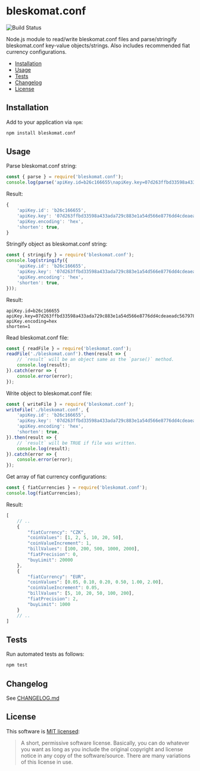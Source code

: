 # bleskomat.conf

![Build Status](https://github.com/bleskomat/bleskomat.conf/actions/workflows/tests.yml/badge.svg)

Node.js module to read/write bleskomat.conf files and parse/stringify bleskomat.conf key-value objects/strings. Also includes recommended fiat currency configurations.

* [Installation](#installation)
* [Usage](#usage)
* [Tests](#tests)
* [Changelog](#changelog)
* [License](#license)


## Installation

Add to your application via `npm`:
```bash
npm install bleskomat.conf
```


## Usage

Parse bleskomat.conf string:
```js
const { parse } = require('bleskomat.conf');
console.log(parse('apiKey.id=b26c166655\napiKey.key=07d263ffbd33598a433ada729c883e1a54d566e8776dd4cdeaeadc5679781781\napiKey.encoding=hex\nshorten=1'));
```
Result:
```js
{
	'apiKey.id': 'b26c166655',
	'apiKey.key': '07d263ffbd33598a433ada729c883e1a54d566e8776dd4cdeaeadc5679781781',
	'apiKey.encoding': 'hex',
	'shorten': true,
}
```

Stringify object as bleskomat.conf string:
```js
const { stringify } = require('bleskomat.conf');
console.log(stringify({
	'apiKey.id': 'b26c166655',
	'apiKey.key': '07d263ffbd33598a433ada729c883e1a54d566e8776dd4cdeaeadc5679781781',
	'apiKey.encoding': 'hex',
	'shorten': true,
}));
```
Result:
```
apiKey.id=b26c166655
apiKey.key=07d263ffbd33598a433ada729c883e1a54d566e8776dd4cdeaeadc5679781781
apiKey.encoding=hex
shorten=1
```

Read bleskomat.conf file:
```js
const { readFile } = require('bleskomat.conf');
readFile('./bleskomat.conf').then(result => {
	// `result` will be an object same as the `parse()` method.
	console.log(result);
}).catch(error => {
	console.error(error);
});
```

Write object to bleskomat.conf file:
```js
const { writeFile } = require('bleskomat.conf');
writeFile('./bleskomat.conf', {
	'apiKey.id': 'b26c166655',
	'apiKey.key': '07d263ffbd33598a433ada729c883e1a54d566e8776dd4cdeaeadc5679781781',
	'apiKey.encoding': 'hex',
	'shorten': true,
}).then(result => {
	// `result` will be TRUE if file was written.
	console.log(result);
}).catch(error => {
	console.error(error);
});
```

Get array of fiat currency configurations:
```js
const { fiatCurrencies } = require('bleskomat.conf');
console.log(fiatCurrencies);
```
Result:
```js
[
	// ..
	{
		"fiatCurrency": "CZK",
		"coinValues": [1, 2, 5, 10, 20, 50],
		"coinValueIncrement": 1,
		"billValues": [100, 200, 500, 1000, 2000],
		"fiatPrecision": 0,
		"buyLimit": 20000
	},
	{
		"fiatCurrency": "EUR",
		"coinValues": [0.05, 0.10, 0.20, 0.50, 1.00, 2.00],
		"coinValueIncrement": 0.05,
		"billValues": [5, 10, 20, 50, 100, 200],
		"fiatPrecision": 2,
		"buyLimit": 1000
	}
	// ..
]
```


## Tests

Run automated tests as follows:
```bash
npm test
```


## Changelog

See [CHANGELOG.md](https://github.com/bleskomat/bleskomat.conf/blob/master/CHANGELOG.md)


## License

This software is [MIT licensed](https://tldrlegal.com/license/mit-license):
> A short, permissive software license. Basically, you can do whatever you want as long as you include the original copyright and license notice in any copy of the software/source.  There are many variations of this license in use.
